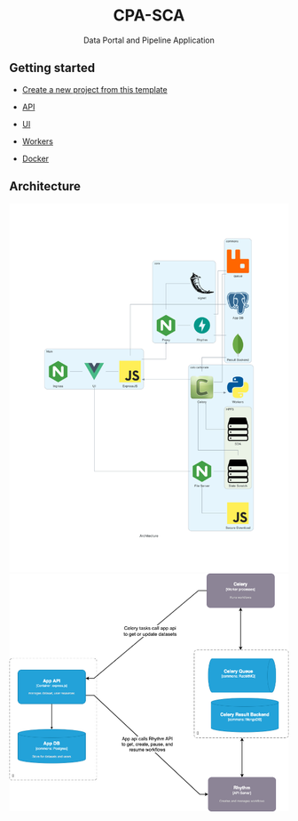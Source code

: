 <h1 align="center">CPA-SCA</h1>
<p align="center">Data Portal and Pipeline Application</p>

## Getting started
- [Create a new project from this template](docs/new_project.md)

- [API](api/README.md)
- [UI](ui/README.md)
- [Workers](workers/README.md)

- [Docker](README-docker.md)


## Architecture
<img src="docs/architecture.png" >

<img src="docs/app-celery-communication-diagram.png" >
